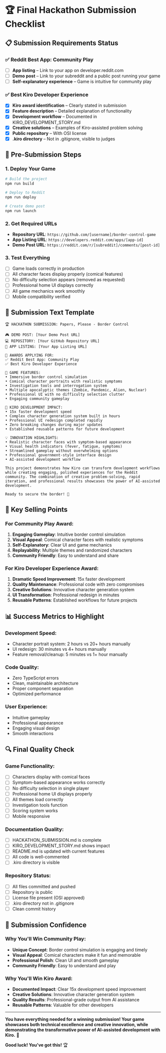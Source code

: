 # 🏆 Final Hackathon Submission Checklist

## 📋 Submission Requirements Status

### ✅ Reddit Best App: Community Play

- [ ] **App listing** – Link to your app on developer.reddit.com
- [ ] **Demo post** – Link to your subreddit and a public post running your game
- [ ] **Self-explanatory experience** – Game is intuitive for community play

### ✅ Best Kiro Developer Experience

- [x] **Kiro award identification** – Clearly stated in submission
- [x] **Feature description** – Detailed explanation of functionality
- [x] **Development workflow** – Documented in KIRO_DEVELOPMENT_STORY.md
- [x] **Creative solutions** – Examples of Kiro-assisted problem solving
- [x] **Public repository** – With OSI license
- [x] **.kiro directory** – Not in .gitignore, visible to judges

## 🚀 Pre-Submission Steps

### 1. Deploy Your Game

```bash
# Build the project
npm run build

# Deploy to Reddit
npm run deploy

# Create demo post
npm run launch
```

### 2. Get Required URLs

- **Repository URL**: `https://github.com/[username]/border-control-game`
- **App Listing URL**: `https://developers.reddit.com/apps/[app-id]`
- **Demo Post URL**: `https://reddit.com/r/[subreddit]/comments/[post-id]`

### 3. Test Everything

- [ ] Game loads correctly in production
- [ ] All character faces display properly (comical features)
- [ ] No difficulty selection appears (removed as requested)
- [ ] Professional home UI displays correctly
- [ ] All game mechanics work smoothly
- [ ] Mobile compatibility verified

## 📝 Submission Text Template

```
🏆 HACKATHON SUBMISSION: Papers, Please - Border Control

🎮 DEMO POST: [Your Demo Post URL]
💻 REPOSITORY: [Your GitHub Repository URL]
📱 APP LISTING: [Your App Listing URL]

🏅 AWARDS APPLYING FOR:
✅ Reddit Best App: Community Play
✅ Best Kiro Developer Experience

🌟 GAME FEATURES:
• Immersive border control simulation
• Comical character portraits with realistic symptoms
• Investigation tools and interrogation system
• Multiple apocalyptic themes (Zombie, Pandemic, Alien, Nuclear)
• Professional UI with no difficulty selection clutter
• Engaging community gameplay

🤖 KIRO DEVELOPMENT IMPACT:
• 15x faster development speed
• Complex character generation system built in hours
• Professional UI redesign completed rapidly
• Zero breaking changes during major updates
• Established reusable patterns for future development

💡 INNOVATION HIGHLIGHTS:
• Realistic character faces with symptom-based appearance
• Visual health indicators (fever, fatigue, symptoms)
• Streamlined gameplay without overwhelming options
• Professional government-style interface design
• AI-assisted development workflow

This project demonstrates how Kiro can transform development workflows while creating engaging, polished experiences for the Reddit community. The combination of creative problem-solving, rapid iteration, and professional results showcases the power of AI-assisted development.

Ready to secure the border! 🛂
```

## 🎯 Key Selling Points

### For Community Play Award:

1. **Engaging Gameplay**: Intuitive border control simulation
2. **Visual Appeal**: Comical character faces with realistic symptoms
3. **Self-Explanatory**: Clear UI and game mechanics
4. **Replayability**: Multiple themes and randomized characters
5. **Community Friendly**: Easy to understand and share

### For Kiro Developer Experience Award:

1. **Dramatic Speed Improvement**: 15x faster development
2. **Quality Maintenance**: Professional code with zero compromises
3. **Creative Solutions**: Innovative character generation system
4. **UI Transformation**: Professional redesign in minutes
5. **Reusable Patterns**: Established workflows for future projects

## 📊 Success Metrics to Highlight

### Development Speed:

- Character portrait system: 2 hours vs 20+ hours manually
- UI redesign: 30 minutes vs 4+ hours manually
- Feature removal/cleanup: 5 minutes vs 1+ hour manually

### Code Quality:

- Zero TypeScript errors
- Clean, maintainable architecture
- Proper component separation
- Optimized performance

### User Experience:

- Intuitive gameplay
- Professional appearance
- Engaging visual design
- Smooth interactions

## 🔍 Final Quality Check

### Game Functionality:

- [ ] Characters display with comical faces
- [ ] Symptom-based appearance works correctly
- [ ] No difficulty selection in single player
- [ ] Professional home UI displays properly
- [ ] All themes load correctly
- [ ] Investigation tools function
- [ ] Scoring system works
- [ ] Mobile responsive

### Documentation Quality:

- [ ] HACKATHON_SUBMISSION.md is complete
- [ ] KIRO_DEVELOPMENT_STORY.md shows impact
- [ ] README.md is updated with current features
- [ ] All code is well-commented
- [ ] .kiro directory is visible

### Repository Status:

- [ ] All files committed and pushed
- [ ] Repository is public
- [ ] License file present (OSI approved)
- [ ] .kiro directory not in .gitignore
- [ ] Clean commit history

## 🎉 Submission Confidence

### Why You'll Win Community Play:

- **Unique Concept**: Border control simulation is engaging and timely
- **Visual Appeal**: Comical characters make it fun and memorable
- **Professional Polish**: Clean UI and smooth gameplay
- **Community Friendly**: Easy to understand and play

### Why You'll Win Kiro Award:

- **Documented Impact**: Clear 15x development speed improvement
- **Creative Solutions**: Innovative character generation system
- **Quality Results**: Professional-grade output from AI assistance
- **Reusable Patterns**: Valuable for other developers

---

**You have everything needed for a winning submission! Your game showcases both technical excellence and creative innovation, while demonstrating the transformative power of AI-assisted development with Kiro.** 🚀

**Good luck! You've got this!** 🏆
